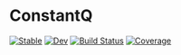 # ConstantQ

[![Stable](https://img.shields.io/badge/docs-stable-blue.svg)](https://arhik.github.io/ConstantQ.jl/stable/)
[![Dev](https://img.shields.io/badge/docs-dev-blue.svg)](https://arhik.github.io/ConstantQ.jl/dev/)
[![Build Status](https://github.com/arhik/ConstantQ.jl/actions/workflows/CI.yml/badge.svg?branch=main)](https://github.com/arhik/ConstantQ.jl/actions/workflows/CI.yml?query=branch%3Amain)
[![Coverage](https://codecov.io/gh/arhik/ConstantQ.jl/branch/main/graph/badge.svg)](https://codecov.io/gh/arhik/ConstantQ.jl)
